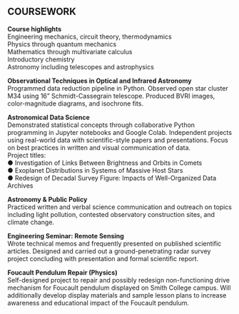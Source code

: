 ## COURSEWORK

**Course highlights**\
Engineering mechanics, circuit theory, thermodynamics\
Physics through quantum mechanics\
Mathematics through multivariate calculus\
Introductory chemistry\
Astronomy including telescopes and astrophysics


**Observational Techniques in Optical and Infrared Astronomy**\
Programmed data reduction pipeline in Python. Observed open star cluster M34 using 16” Schmidt-Cassegrain telescope. Produced BVRI images, color-magnitude diagrams, and isochrone fits.


**Astronomical Data Science**\
Demonstrated statistical concepts through collaborative Python programming in Jupyter notebooks and Google Colab. Independent projects using real-world data with scientific-style papers and presentations. Focus on best practices in written and visual communication of data.\
Project titles:\
● Investigation of Links Between Brightness and Orbits in Comets\
● Exoplanet Distributions in Systems of Massive Host Stars\
● Redesign of Decadal Survey Figure: Impacts of Well-Organized Data Archives


**Astronomy & Public Policy**\
Practiced written and verbal science communication and outreach on topics including light pollution, contested observatory construction sites, and climate change.


**Engineering Seminar: Remote Sensing**\
Wrote technical memos and frequently presented on published scientific articles. Designed and carried out a ground-penetrating radar survey project concluding with presentation and formal scientific report.


**Foucault Pendulum Repair (Physics)**\
Self-designed project to repair and possibly redesign non-functioning drive mechanism for Foucault pendulum displayed on Smith College campus. Will additionally develop display materials and sample lesson plans to increase awareness and educational impact of the Foucault pendulum.



